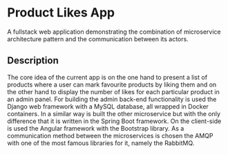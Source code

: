 # Product Likes App

A fullstack web application demonstrating the combination of microservice architecture pattern and the communication between its actors.

## Description

The core idea of the current app is on the one hand to present a list of products where a user can mark favourite products by liking them and on the other hand to display the number of likes for each particular product in an admin panel. For building the admin back-end functionality is used the Django web framework with a MySQL database, all wrapped in Docker containers. In a similar way is built the other microservice but with the only difference that it is written in the Spring Boot framework. On the client-side is used the Angular framework with the Bootstrap library. As a communication method between the microservices is chosen the AMQP with one of the most famous libraries for it, namely the RabbitMQ.